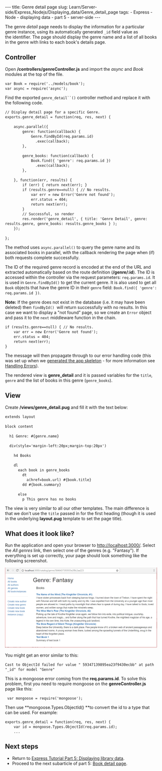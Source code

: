 --- title: Genre detail page slug: Learn/Server-side/Express_Nodejs/Displaying_data/Genre_detail_page tags: - Express - Node - displaying data - part 5 - server-side ---

The genre _detail_ page needs to display the information for a particular genre instance, using its automatically generated `_id` field value as the identifier. The page should display the genre name and a list of all books in the genre with links to each book's details page.

## Controller

Open **/controllers/genreController.js** and import the _async_ and _Book_ modules at the top of the file.

    var Book = require('../models/book');
    var async = require('async');

Find the exported ` genre_detail``() ` controller method and replace it with the following code.

    // Display detail page for a specific Genre.
    exports.genre_detail = function(req, res, next) {

        async.parallel({
            genre: function(callback) {
                Genre.findById(req.params.id)
                  .exec(callback);
            },

            genre_books: function(callback) {
                Book.find({ 'genre': req.params.id })
                  .exec(callback);
            },

        }, function(err, results) {
            if (err) { return next(err); }
            if (results.genre==null) { // No results.
                var err = new Error('Genre not found');
                err.status = 404;
                return next(err);
            }
            // Successful, so render
            res.render('genre_detail', { title: 'Genre Detail', genre: results.genre, genre_books: results.genre_books } );
        });

    };

The method uses `async.parallel()` to query the genre name and its associated books in parallel, with the callback rendering the page when (if) both requests complete successfully.

The ID of the required genre record is encoded at the end of the URL and extracted automatically based on the route definition (**/genre/:id**). The ID is accessed within the controller via the request parameters: `req.params.id`. It is used in `Genre.findById()` to get the current genre. It is also used to get all `Book` objects that have the genre ID in their `genre` field: `Book.find({ 'genre': req.params.id })`.

**Note:** If the genre does not exist in the database (i.e. it may have been deleted) then `findById()`  will return successfully with no results. In this case we want to display a "not found" page, so we create an `Error` object and pass it to the `next` middleware function in the chain.

    if (results.genre==null) { // No results.
        var err = new Error('Genre not found');
        err.status = 404;
        return next(err);
    }

The message will then propagate through to our error handling code (this was set up when we [generated the app skeleton](/en-US/docs/Learn/Server-side/Express_Nodejs/skeleton_website#error_handling) - for more information see [Handling Errors](/en-US/docs/Learn/Server-side/Express_Nodejs/Introduction#handling_errors)).

The rendered view is **genre_detail** and it is passed variables for the `title`, `genre` and the list of books in this genre (`genre_books`).

## View

Create **/views/genre_detail.pug** and fill it with the text below:

    extends layout

    block content

      h1 Genre: #{genre.name}

      div(style='margin-left:20px;margin-top:20px')

        h4 Books

        dl
          each book in genre_books
            dt
              a(href=book.url) #{book.title}
            dd #{book.summary}

          else
            p This genre has no books

The view is very similar to all our other templates. The main difference is that we don't use the `title` passed in for the first heading (though it is used in the underlying **layout.pug** template to set the page title).

## What does it look like?

Run the application and open your browser to <http://localhost:3000/>. Select the _All genres_ link, then select one of the genres (e.g. "Fantasy"). If everything is set up correctly, your page should look something like the following screenshot.

![Genre Detail Page - Express Local Library site](locallibary_express_genre_detail.png)

You might get an error similar to this:

    Cast to ObjectId failed for value " 59347139895ea23f9430ecbb" at path "_id" for model "Genre"

This is a mongoose error coming from the **req.params.id**. To solve this problem, first you need to require mongoose on the **genreController.js** page like this:

     var mongoose = require('mongoose');

Then use **mongoose.Types.ObjectId() **to convert the id to a type that can be used. For example:

    exports.genre_detail = function(req, res, next) {
        var id = mongoose.Types.ObjectId(req.params.id);
        ...

## Next steps

- Return to [Express Tutorial Part 5: Displaying library data](/en-US/docs/Learn/Server-side/Express_Nodejs/Displaying_data).
- Proceed to the next subarticle of part 5: [Book detail page](/en-US/docs/Learn/Server-side/Express_Nodejs/Displaying_data/Book_detail_page).
